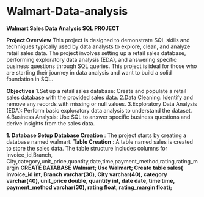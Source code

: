 # Walmart-Data-analysis

**Walmart Sales Data Analysis  SQL PROJECT**

**Project Overview**
This project is designed to demonstrate SQL skills and techniques typically used by data analysts to explore, clean, and analyze retail sales data.
The project involves setting up a retail sales database, performing exploratory data analysis (EDA), and answering specific business questions through SQL queries.
This project is ideal for those who are starting their journey in data analysis and want to build a solid foundation in SQL.

**Objectives**
1.Set up a retail sales database: Create and populate a retail sales database with the provided sales data.
2.Data Cleaning: Identify and remove any records with missing or null values.
3.Exploratory Data Analysis (EDA): Perform basic exploratory data analysis to understand the dataset.
4.Business Analysis: Use SQL to answer specific business questions and derive insights from the sales data.

**1. Database Setup**
    **Database Creation** : The project starts by creating a database named walmart.
    **Table Creation** : A table named sales is created to store the sales data. The table structure includes columns for invoice_id,Branch, City,category,unit_price,quantity,date,time,payment_method,rating,rating_margin
**CREATE DATABASE Walmart;
Use Walmart;
Create table sales(
 invoice_id int,
 Branch varchar(30),
 City varchar(40),
 category varchar(40),
 unit_price double,
 quantity int,
 date date,
 time time,
 payment_method varchar(30),
 rating float,
 rating_margin float);**
